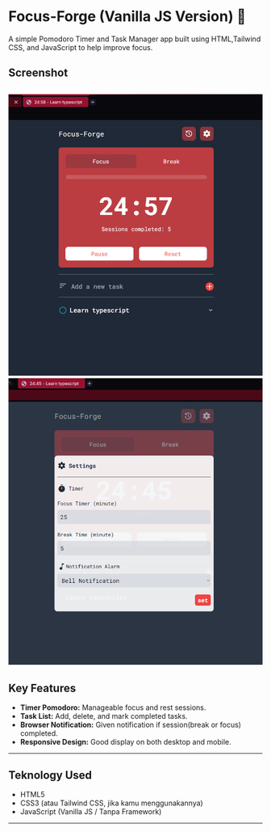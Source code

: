 # Focus-Forge (Vanilla JS Version) 🎯

A simple Pomodoro Timer and Task Manager app built using HTML,Tailwind CSS, and JavaScript to help improve focus.

## Screenshot
![Focus-Forge](photo/page.png)
![Focus-Forge Settings](photo/setting.png)
---

## Key Features
- **Timer Pomodoro:** Manageable focus and rest sessions.
- **Task List:** Add, delete, and mark completed tasks.
- **Browser Notification:** Given notification if session(break or focus) completed.
- **Responsive Design:** Good display on both desktop and mobile.

---

## Teknology Used
- HTML5
- CSS3 (atau Tailwind CSS, jika kamu menggunakannya)
- JavaScript (Vanilla JS / Tanpa Framework)

---
